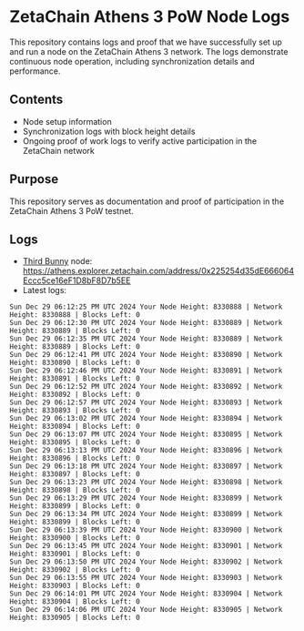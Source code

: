 # ZetaChain Athens 3 PoW Node Logs
This repository contains logs and proof that we have successfully set up and run a node on the ZetaChain Athens 3 network. The logs demonstrate continuous node operation, including synchronization details and performance.

## Contents
- Node setup information
- Synchronization logs with block height details
- Ongoing proof of work logs to verify active participation in the ZetaChain network

## Purpose
This repository serves as documentation and proof of participation in the ZetaChain Athens 3 PoW testnet.

## Logs

- [Third Bunny](https://thirdbunny.xyz/) node: https://athens.explorer.zetachain.com/address/0x225254d35dE666064Eccc5ce16eF1D8bF8D7b5EE
- Latest logs:
```
Sun Dec 29 06:12:25 PM UTC 2024 Your Node Height: 8330888 | Network Height: 8330888 | Blocks Left: 0
Sun Dec 29 06:12:30 PM UTC 2024 Your Node Height: 8330889 | Network Height: 8330889 | Blocks Left: 0
Sun Dec 29 06:12:35 PM UTC 2024 Your Node Height: 8330889 | Network Height: 8330889 | Blocks Left: 0
Sun Dec 29 06:12:41 PM UTC 2024 Your Node Height: 8330890 | Network Height: 8330890 | Blocks Left: 0
Sun Dec 29 06:12:46 PM UTC 2024 Your Node Height: 8330891 | Network Height: 8330891 | Blocks Left: 0
Sun Dec 29 06:12:52 PM UTC 2024 Your Node Height: 8330892 | Network Height: 8330892 | Blocks Left: 0
Sun Dec 29 06:12:57 PM UTC 2024 Your Node Height: 8330893 | Network Height: 8330893 | Blocks Left: 0
Sun Dec 29 06:13:02 PM UTC 2024 Your Node Height: 8330894 | Network Height: 8330894 | Blocks Left: 0
Sun Dec 29 06:13:07 PM UTC 2024 Your Node Height: 8330895 | Network Height: 8330895 | Blocks Left: 0
Sun Dec 29 06:13:13 PM UTC 2024 Your Node Height: 8330896 | Network Height: 8330896 | Blocks Left: 0
Sun Dec 29 06:13:18 PM UTC 2024 Your Node Height: 8330897 | Network Height: 8330897 | Blocks Left: 0
Sun Dec 29 06:13:23 PM UTC 2024 Your Node Height: 8330898 | Network Height: 8330898 | Blocks Left: 0
Sun Dec 29 06:13:29 PM UTC 2024 Your Node Height: 8330899 | Network Height: 8330899 | Blocks Left: 0
Sun Dec 29 06:13:34 PM UTC 2024 Your Node Height: 8330899 | Network Height: 8330899 | Blocks Left: 0
Sun Dec 29 06:13:39 PM UTC 2024 Your Node Height: 8330900 | Network Height: 8330900 | Blocks Left: 0
Sun Dec 29 06:13:45 PM UTC 2024 Your Node Height: 8330901 | Network Height: 8330901 | Blocks Left: 0
Sun Dec 29 06:13:50 PM UTC 2024 Your Node Height: 8330902 | Network Height: 8330902 | Blocks Left: 0
Sun Dec 29 06:13:55 PM UTC 2024 Your Node Height: 8330903 | Network Height: 8330903 | Blocks Left: 0
Sun Dec 29 06:14:01 PM UTC 2024 Your Node Height: 8330904 | Network Height: 8330904 | Blocks Left: 0
Sun Dec 29 06:14:06 PM UTC 2024 Your Node Height: 8330905 | Network Height: 8330905 | Blocks Left: 0
```
